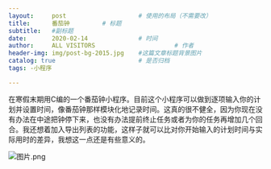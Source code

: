 ```yaml
---
layout:     post                    # 使用的布局（不需要改）
title:      番茄钟         # 标题 
subtitle:   #副标题
date:       2020-02-14              # 时间
author:     ALL VISITORS                      # 作者
header-img: img/post-bg-2015.jpg    #这篇文章标题背景图片
catalog: true                       # 是否归档
tags: -小程序

---
```

在寒假末期用C编的一个番茄钟小程序。目前这个小程序可以做到逐项输入你的计划并设置时间，像番茄钟那样模块化地记录时间。这真的很不健全，因为你现在没有办法在中途把钟停下来，也没有办法提前终止任务或者为你的任务再增加几个回合。我还想着加入导出列表的功能，这样子就可以比对你开始输入的计划时间与实际用时的差异，我想这一点还是有些意义的。
 
 ![图片.png](https://i.loli.net/2020/02/14/MthIkTJjwPiR8Nc.png)



